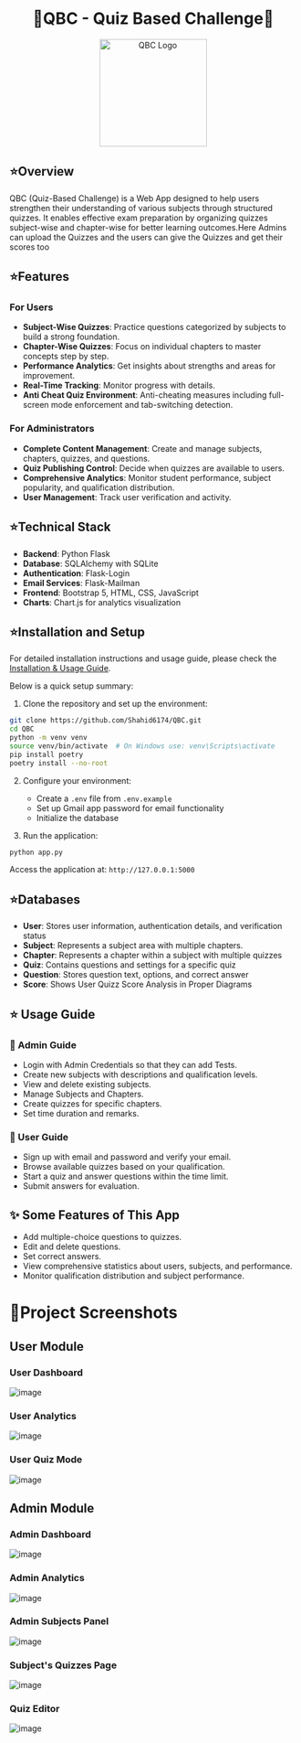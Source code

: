 <h1 align="center">🌟QBC - Quiz Based Challenge🌟</h1>

<p align="center">
  <img src="website/static/images/QBC_logo.png" alt="QBC Logo" height="188" />
</p>
<h2>⭐Overview</h2>
<p>QBC (Quiz-Based Challenge) is a Web App designed to help users strengthen their understanding of various subjects through structured quizzes. It enables effective exam preparation by organizing quizzes subject-wise and chapter-wise for better learning outcomes.Here Admins can upload the Quizzes and the users can give the Quizzes and get their scores too</p>

<h2>⭐Features</h2>

<h3>For Users</h3>
<ul>
  <li><strong>Subject-Wise Quizzes</strong>: Practice questions categorized by subjects to build a strong foundation.</li>
  <li><strong>Chapter-Wise Quizzes</strong>: Focus on individual chapters to master concepts step by step.</li>
  <li><strong>Performance Analytics</strong>: Get insights about strengths and areas for improvement.</li>
  <li><strong>Real-Time Tracking</strong>: Monitor progress with details.</li>
  <li><strong>Anti Cheat Quiz Environment</strong>: Anti-cheating measures including full-screen mode enforcement and tab-switching detection.</li>
</ul>

<h3>For Administrators</h3>
<ul>
  <li><strong>Complete Content Management</strong>: Create and manage subjects, chapters, quizzes, and questions.</li>
  <li><strong>Quiz Publishing Control</strong>: Decide when quizzes are available to users.</li>
  <li><strong>Comprehensive Analytics</strong>: Monitor student performance, subject popularity, and qualification distribution.</li>
  <li><strong>User Management</strong>: Track user verification and activity.</li>
</ul>

<h2>⭐Technical Stack</h2>
<ul>
  <li><strong>Backend</strong>: Python Flask</li>
  <li><strong>Database</strong>: SQLAlchemy with SQLite</li>
  <li><strong>Authentication</strong>: Flask-Login</li>
  <li><strong>Email Services</strong>: Flask-Mailman</li>
  <li><strong>Frontend</strong>: Bootstrap 5, HTML, CSS, JavaScript</li>
  <li><strong>Charts</strong>: Chart.js for analytics visualization</li>
</ul>

<h2>⭐Installation and Setup</h2>

For detailed installation instructions and usage guide, please check the [Installation & Usage Guide](docs/installation.md).

Below is a quick setup summary:

1. Clone the repository and set up the environment:

```bash
git clone https://github.com/Shahid6174/QBC.git
cd QBC
python -m venv venv
source venv/bin/activate  # On Windows use: venv\Scripts\activate
pip install poetry
poetry install --no-root
```

2. Configure your environment:

   - Create a `.env` file from `.env.example`
   - Set up Gmail app password for email functionality
   - Initialize the database

3. Run the application:

```bash
python app.py
```

Access the application at: `http://127.0.0.1:5000`

<h2>⭐Databases</h2>
<ul>
  <li><strong>User</strong>: Stores user information, authentication details, and verification status</li>
  <li><strong>Subject</strong>: Represents a subject area with multiple chapters.</li>
  <li><strong>Chapter</strong>: Represents a chapter within a subject with multiple quizzes</li>
  <li><strong>Quiz</strong>: Contains questions and settings for a specific quiz</li>
  <li><strong>Question</strong>: Stores question text, options, and correct answer</li>
  <li><strong>Score</strong>: Shows User Quizz Score Analysis in Proper Diagrams</li>
</ul>

<h2>⭐ Usage Guide</h2>

<h3>🧾 Admin Guide</h3>
<ul>
  <li>Login with Admin Credentials so that they can add Tests.</li>
  <li>Create new subjects with descriptions and qualification levels.</li>
  <li>View and delete existing subjects.</li>
  <li>Manage Subjects and Chapters.</li>
  <li>Create quizzes for specific chapters.</li>
  <li>Set time duration and remarks.</li>
</ul>

<h3>🧾 User Guide</h3>
<ul>
  <li>Sign up with email and password and verify your email.</li>
  <li>Browse available quizzes based on your qualification.</li>
  <li>Start a quiz and answer questions within the time limit.</li>
  <li>Submit answers for evaluation.</li>
</ul>

<h2>✨ Some Features of This App</h2>
<ul>
  <li>Add multiple-choice questions to quizzes.</li>
  <li>Edit and delete questions.</li>
  <li>Set correct answers.</li>
  <li>View comprehensive statistics about users, subjects, and performance.</li>
  <li>Monitor qualification distribution and subject performance.</li>
</ul>

<h1>📱Project Screenshots</h1>
<h2>User Module</h2>

<h3>User Dashboard</h3>

![image](https://github.com/user-attachments/assets/49e883e3-61ab-44fc-b674-91d886c36c0c)

<h3>User Analytics</h3>

![image](https://github.com/user-attachments/assets/e2633113-0b0f-42ca-b739-3d99cc504720)

<h3>User Quiz Mode</h3>

![image](https://github.com/user-attachments/assets/efcb9cee-529f-4a46-aa63-9f2f80b274ce)

<h2>Admin Module</h2>
<h3>Admin Dashboard</h3>

![image](https://github.com/user-attachments/assets/4eaa6ddb-41e8-49a2-b470-111dab580d13)

<h3>Admin Analytics</h3>

![image](https://github.com/user-attachments/assets/e216f10d-7701-43ad-8f31-45cb4c6918c1)

<h3>Admin Subjects Panel</h3>

![image](https://github.com/user-attachments/assets/524afd31-bf70-472e-bfe8-19015ac7e8ae)

<h3>Subject's Quizzes Page</h3>

![image](https://github.com/user-attachments/assets/08fc819e-5e9a-49b0-9e76-2c3a5ae4599f)

<h3>Quiz Editor</h3>

![image](https://github.com/user-attachments/assets/3370ff8f-b273-47b3-925b-d32e90eca157)
